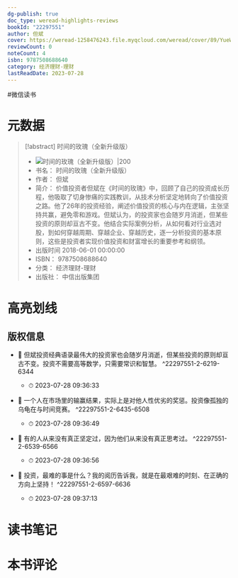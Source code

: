 ```yaml
---
dg-publish: true
doc_type: weread-highlights-reviews
bookId: "22297551"
author: 但斌
cover: https://weread-1258476243.file.myqcloud.com/weread/cover/89/YueWen_22297551/t7_YueWen_22297551.jpg
reviewCount: 0
noteCount: 4
isbn: 9787508688640
category: 经济理财-理财
lastReadDate: 2023-07-28
---
```

#微信读书

# 元数据
> [!abstract] 时间的玫瑰（全新升级版）
> - ![ 时间的玫瑰（全新升级版）|200](https://weread-1258476243.file.myqcloud.com/weread/cover/89/YueWen_22297551/t7_YueWen_22297551.jpg)
> - 书名： 时间的玫瑰（全新升级版）
> - 作者： 但斌
> - 简介： 价值投资者但斌在《时间的玫瑰》中，回顾了自己的投资成长历程，他吸取了切身惨痛的实践教训，从技术分析坚定地转向了价值投资之路。他了26年的投资经验，阐述价值投资的核心与内在逻辑，主张坚持共赢，避免零和游戏。但斌认为，的投资家也会随岁月消逝，但某些投资的原则却亘古不变。他结合实际案例分析，从如何看对行业选对股，到如何穿越周期、穿越企业、穿越历史，逐一分析投资的基本原则，这些是投资者实现价值投资和财富增长的重要参考和纲领。
> - 出版时间 2018-06-01 00:00:00
> - ISBN： 9787508688640
> - 分类： 经济理财-理财
> - 出版社： 中信出版集团

# 高亮划线

## 版权信息


- 📌 但斌投资经典语录最伟大的投资家也会随岁月消逝，但某些投资的原则却亘古不变。投资不需要高等数学，只需要常识和智慧。 ^22297551-2-6219-6344
    - ⏱ 2023-07-28 09:36:33 

- 📌 一个人在市场里的输赢结果，实际上是对他人性优劣的奖惩。投资像孤独的乌龟在与时间竞赛。 ^22297551-2-6435-6508
    - ⏱ 2023-07-28 09:36:49 

- 📌 有的人从来没有真正坚定过，因为他们从来没有真正思考过。 ^22297551-2-6539-6566
    - ⏱ 2023-07-28 09:36:56 

- 📌 投资，最难的事是什么？我的阅历告诉我，就是在最艰难的时刻、在正确的方向上坚持！ ^22297551-2-6597-6636
    - ⏱ 2023-07-28 09:37:13 
# 读书笔记

# 本书评论
